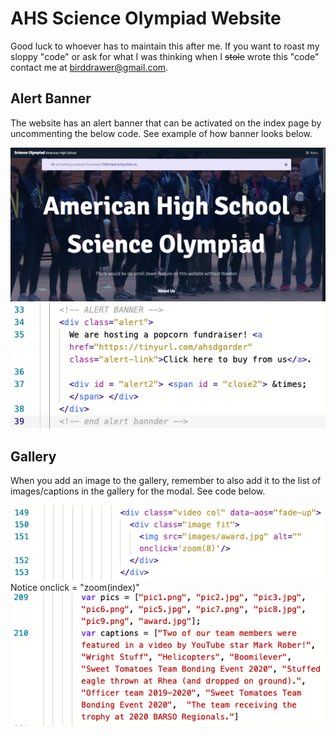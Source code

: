 # AHS Science Olympiad Website

Good luck to whoever has to maintain this after me. If you want to roast my sloppy "code" or ask for what I was thinking when I ~~stole~~ wrote this "code" contact me at birddrawer@gmail.com.

## Alert Banner

The website has an alert banner that can be activated on the index page by uncommenting the below code. See example of how banner looks below.

![Image of Banner](https://github.com/AmericanScienceOlympiad/AHSSciOPage/blob/master/images/Screen%20Shot%202020-07-11%20at%2012.11.33%20PM.png?raw=true)
![Image of Code](https://github.com/AmericanScienceOlympiad/AHSSciOPage/blob/master/images/Screen%20Shot%202020-07-11%20at%2012.12.02%20PM.png?raw=true)

## Gallery

When you add an image to the gallery, remember to also add it to the list of images/captions in the gallery for the modal. See code below.

![How to add images](https://github.com/AmericanScienceOlympiad/AHSSciOPage/blob/master/images/Screen%20Shot%202020-07-11%20at%2012.18.53%20PM.png?raw=true)
Notice onclick = "zoom(index)"
![How to add images to JS](https://github.com/AmericanScienceOlympiad/AHSSciOPage/blob/master/images/Screen%20Shot%202020-07-11%20at%2012.19.05%20PM.png?raw=true)
